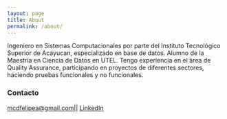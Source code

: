 ```yaml
---
layout: page
title: About
permalink: /about/
---
```


Ingeniero en Sistemas Computacionales por parte del Instituto Tecnológico Superior de Acayucan, especializado en base de datos.
Alumno de la Maestría en Ciencia de Datos en UTEL.
Tengo experiencia en el área de Quality Assurance, participando en proyectos de diferentes sectores, haciendo pruebas funcionales y no funcionales.

### Contacto

[mcdfelipea@gmail.com](mailto:mcdfelipea@gmail.com)||
[LinkedIn](https://www.linkedin.com/in/rubbishbinqa/)
